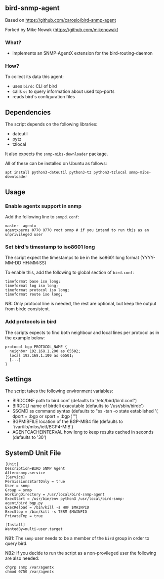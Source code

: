 ## bird-snmp-agent

Based on https://github.com/carosio/bird-snmp-agent

Forked by Mike Nowak (https://github.com/mikenowak)

### What?

* implements an SNMP-AgentX extension for the bird-routing-daemon

### How?

To collect its data this agent:

* uses `birdc` CLI of bird
* calls `ss` to query information about used tcp-ports
* reads bird's configuration files

## Dependencies

The script depends on the following libraries:
* dateutil
* pytz
* tzlocal

It also expects the `snmp-mibs-downloader` package.

All of these can be installed on Ubuntu as follows:

`apt install python3-dateutil python3-tz python3-tzlocal snmp-mibs-downloader`

## Usage

### Enable agentx support in snmp

Add the following line to `snmpd.conf`:

```
master	agentx
agentxperms 0770 0770 root snmp # if you intend to run this as an unprivileged user
```

### Set bird's timestamp to iso8601 long

The script expect the timestamps to be in the iso8601 long format (YYYY-MM-DD HH:MM:SS)

To enable this, add the following to global section of `bird.conf`:

```
timeformat base iso long;
timeformat log iso long;
timeformat protocol iso long;
timeformat route iso long;
```

NB: Only protocol line is needed, the rest are optional, but keep the output from birdc consistent.

### Add protocols in bird

The scripts expects to find both neighbour and local lines per protocol as in the example below:

```
protocol bgp PROTOCOL_NAME {
  neighbor 192.168.1.200 as 65502;
  local 192.168.1.100 as 65501;
  [...]
}
```

## Settings

The script takes the following environment variables:

* BIRDCONF           path to bird.conf (defaults to '/etc/bird/bird.conf')
* BIRDCLI            name of birdcli exacutable (defaults to '/usr/sbin/birdc')
* SSCMD              ss command syntax (defaults to "ss -tan -o state established '( dport = :bgp or sport = :bgp )'")
* BGPMIBFILE         location of the BGP-MIB4 file (defaults to '/var/lib/mibs/ietf/BGP4-MIB')
* AGENTCACHEINTERVAL how long to keep results cached in seconds (defaults to '30')


## SystemD Unit File

```
[Unit]
Description=BIRD SNMP Agent
After=snmp.service
[Service]
PermissionsStartOnly = true
User = snmp
Group = snmp
WorkingDirectory = /usr/local/bird-snmp-agent
ExecStart = /usr/bin/env python3 /usr/local/bird-snmp-agent/bird_bgp.py
ExecReload = /bin/kill -s HUP $MAINPID
ExecStop = /bin/kill -s TERM $MAINPID
PrivateTmp = true

[Install]
WantedBy=multi-user.target
```

NB1: The `snmp` user needs to be a member of the `bird` group in order to query bird.

NB2: If you decide to run the script as a non-provileged user the following are also needed:

```
chgrp snmp /var/agentx
chmod 0750 /var/agentx
```
